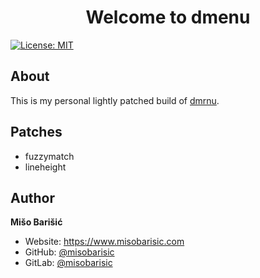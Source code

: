 <h1 align="center">Welcome to dmenu</h1>
<p>
  <a href="https://github.com/misobarisic/dmenu/blob/master/LICENSE" target="_blank">
    <img alt="License: MIT" src="https://img.shields.io/badge/License-MIT-blue.svg" />
  </a>
</p>

## About
This is my personal lightly patched build of [dmrnu](https://dmenu.suckless.org/).

## Patches
- fuzzymatch
- lineheight


## Author

**Mišo Barišić**

* Website: https://www.misobarisic.com
* GitHub: [@misobarisic](https://github.com/misobarisic)
* GitLab: [@misobarisic](https://gitlab.com/misobarisic)
